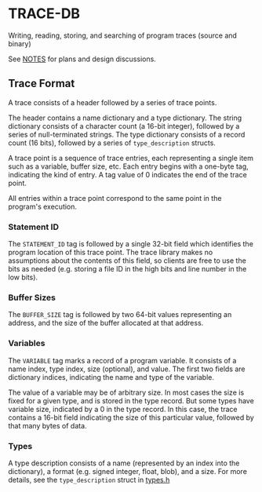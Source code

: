 # TRACE-DB

Writing, reading, storing, and searching of program traces (source and binary)

See [NOTES](NOTES.md) for plans and design discussions.

## Trace Format
A trace consists of a header followed by a series of trace points.

The header contains a name dictionary and a type dictionary. The string 
dictionary consists of a character count (a 16-bit integer), followed by a 
series of null-terminated strings. The type dictionary consists of a record
count (16 bits), followed by a series of `type_description` structs.

A trace point is a sequence of trace entries, each representing a single item
such as a variable, buffer size, etc. Each entry begins with a one-byte tag,
indicating the kind of entry. A tag value of 0 indicates the end of the trace
point.

All entries within a trace point correspond to the same point in the program's 
execution.

### Statement ID
The `STATEMENT_ID` tag is followed by a single 32-bit field which identifies 
the program location of this trace point. The trace library makes no assumptions
about the contents of this field, so clients are free to use the bits as needed
(e.g. storing a file ID in the high bits and line number in the low bits).

### Buffer Sizes
The `BUFFER_SIZE` tag is followed by two 64-bit values representing an address,
and the size of the buffer allocated at that address.

### Variables
The `VARIABLE` tag marks a record of a program variable. It consists of a 
name index, type index, size (optional), and value. The first two fields are
dictionary indices, indicating the name and type of the variable.

The value of a variable may be of arbitrary size. In most cases the size is 
fixed for a given type, and is stored in the type record. But some types have
variable size, indicated by a 0 in the type record. In this case, the trace 
contains a 16-bit field indicating the size of this particular value, followed
by that many bytes of data.

### Types
A type description consists of a name (represented by an index into the 
dictionary), a format (e.g. signed integer, float, blob), and a size. For
more details, see the `type_description` struct in [types.h](types.h)
